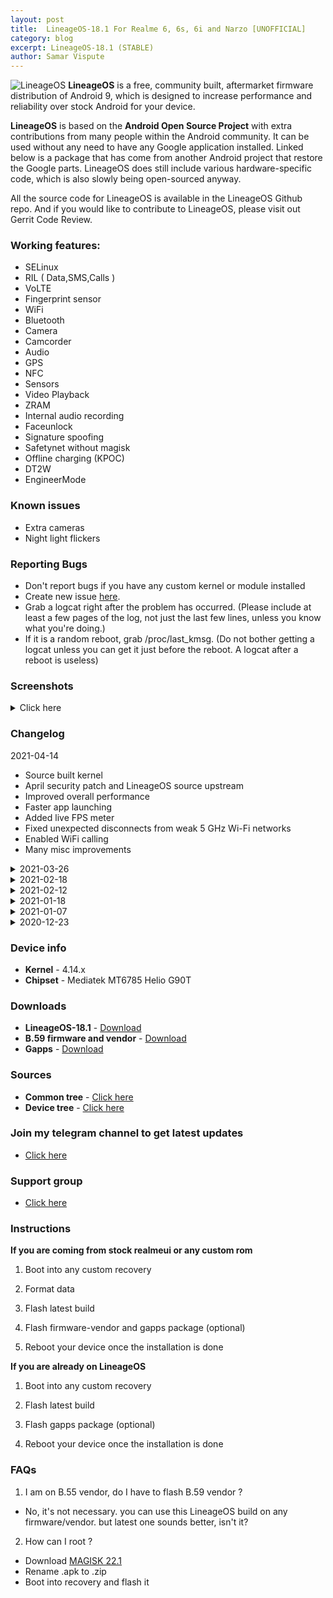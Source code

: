 ```yaml
---
layout: post
title:  LineageOS-18.1 For Realme 6, 6s, 6i and Narzo [UNOFFICIAL]
category: blog
excerpt: LineageOS-18.1 (STABLE)
author: Samar Vispute
---
```


![LineageOS](http://samarv-121.github.io/images/lineageos.png)
**LineageOS** is a free, community built, aftermarket firmware distribution of Android 9, which is designed to increase performance and reliability over stock Android for your device.

**LineageOS** is based on the **Android Open Source Project** with extra contributions from many people within the Android community. It can be used without any need to have any Google application installed. Linked below is a package that has come from another Android project that restore the Google parts. LineageOS does still include various hardware-specific code, which is also slowly being open-sourced anyway.

All the source code for LineageOS is available in the LineageOS Github repo. And if you would like to contribute to LineageOS, please visit out Gerrit Code Review.

### Working features:
* SELinux
* RIL ( Data,SMS,Calls )
* VoLTE
* Fingerprint sensor
* WiFi
* Bluetooth
* Camera
* Camcorder
* Audio
* GPS
* NFC
* Sensors
* Video Playback
* ZRAM
* Internal audio recording
* Faceunlock
* Signature spoofing
* Safetynet without magisk
* Offline charging (KPOC)
* DT2W
* EngineerMode
 
### Known issues
* Extra cameras
* Night light flickers

### Reporting Bugs
* Don't report bugs if you have any custom kernel or module installed
* Create new issue [here](https://github.com/SamarV-121/android_device_realme_RMX2001/issues).
* Grab a logcat right after the problem has occurred. (Please include at least a few pages of the log, not just the last few lines, unless you know what you're doing.)
* If it is a random reboot, grab /proc/last_kmsg. (Do not bother getting a logcat unless you can get it just before the reboot. A logcat after a reboot is useless)

### Screenshots
<details>
<summary>Click here</summary>
<img src="https://i.imgur.com/MD6oqCO.png" width="400">
<img src="https://i.imgur.com/QANNWtK.jpg" width="400">
<img src="https://i.imgur.com/8CKQlAC.jpg" width="400">
<img src="https://i.imgur.com/3GQqPsS.png" width="400">
<img src="https://i.imgur.com/KEbcvCt.png" width="400">
<img src="https://i.imgur.com/TqOWqar.png" width="400">
<img src="https://i.imgur.com/Ov0oEbx.jpg" width="400">
<img scr="https://i.imgur.com/R8biQFX.jpg" width="400">
</details>

### Changelog
2021-04-14
* Source built kernel
* April security patch and LineageOS source upstream 
* Improved overall performance
* Faster app launching
* Added live FPS meter
* Fixed unexpected disconnects from weak 5 GHz Wi-Fi networks
* Enabled WiFi calling
* Many misc improvements

<details>
<summary>2021-03-26</summary>
<p><ul>
<li>March security patch and LineageOS source upstream</li>
<li>Added Realme Settings (check above screenshot for features)</li>
<li>Added new faceunlock impl with 3rd party apps support</li>
<li>Added typographic lockscreen clock face</li>
<li>Added long screenshot support</li>
<li>Fixed lag whilst recording screen</li>
<li>Updated power profile config</li>
<li>Misc improvements</li>
</ul></p>
</details>

<details>
<summary>2021-02-18</summary>
<p><ul>
<li>Enforced SELinux</li>
<li>Added OnePlus Launcher as a default launcher</li>
<li>Misc improvements</li>
</ul></p>
</details>

<details>
<summary>2021-02-12</summary>
<p><ul>
<li>February security patch</li>
<li>Lineage source upstream</li>
<li>Enabled encryption</li>
<li>Revamped power menu with a blurred background</li>
<li>Improved quick settings and notification shade appearance</li>
<li>Added iOS blue accent color and dark background color</li>
<li>Added Three finger swipe to screenshot support</li>
<li>Misc improvements</li>
</ul></p>
</details>

<details>
<summary>2021-01-18</summary>
<p><ul>
<li>Jan Security patch</li>
<li>Lineage Source upstream</li>
<li>Fixed NFC (on EU varient ofc)</li>
<li>Fixed KPOC (Offline charging animation)</li>
<li>Fixed brightness levels</li>
<li>Fixed Hotspot</li>
<li>Fixed crash while setting On-device wallpapers</li>
<li>Boottime tunings</li>
<li>Misc improvements</li>
</ul></p>
</details>

<details>
<summary>2021-01-07</summary>
<p><ul>
<li>Fixed Video/Screen recording and other media related issues on B.53 vendor</li>
<li>Fixed issues with fingerprint scanner</li>
<li>Passes safetynet without magisk</li>
<li>Added option to switch refresh rates in Display settings</li>
<li>Fixed and enabled DT2W by default</li>
<li>Enabled GameMode by default</li>
<li>Disabled edge limit control interface (Fixes multitouch on edge issue)</li>
<li>Fixed OTG</li>
<li>Added EngineerMode</li>
<li>Optimized android runtime</li>
<li>Decreased boot time</li>
<li>Decreased LCD density to 420 (looks better :3)</li>
<li>Enabled call recording</li>
<li>Fixed camera in telegram, microsoft teams, discord</li>
<li>Enabled device controls feature in power menu</li>
<li>Enabled blur by default</li>
<li>Improved status bar height and padding</li>
</ul></p>
</details>

<details>
<summary>2020-12-23</summary>
<p><ul>
<li>Initial beta release</li>
</ul></p>
</details>

### Device info
* **Kernel** - 4.14.x
* **Chipset** - Mediatek MT6785 Helio G90T

### Downloads
* **LineageOS-18.1** - [Download](https://samarv121.priv.workers.dev/20210414-21258/lineage-18.1-20210414_115952-UNOFFICIAL-04ae020-RMX2001.zip)
* **B.59 firmware and vendor** - [Download](https://t.me/RM6Official/471263)
* **Gapps** - [Download](https://sourceforge.net/projects/nikgapps/files/Releases/NikGapps-R/30-Jan-2021/NikGapps-core-arm64-11-20210130-signed.zip/download)

### Sources
* **Common tree** - [Click here](https://github.com/SamarV-121/android_device_realme_mt6785-common)
* **Device tree** - [Click here](https://github.com/SamarV-121/android_device_realme_RMX2001)

### Join my telegram channel to get latest updates
* [Click here](https://t.me/SamarV121_projects)

### Support group
* [Click here](https://t.me/Realme6Series)

### Instructions
**If you are coming from stock realmeui or any custom rom**

1) Boot into any custom recovery

2) Format data

3) Flash latest build

4) Flash firmware-vendor and gapps package (optional)

5) Reboot your device once the installation is done

**If you are already on LineageOS**

1) Boot into any custom recovery

2) Flash latest build

3) Flash gapps package (optional)

4) Reboot your device once the installation is done

### FAQs
1) I am on B.55 vendor, do I have to flash B.59 vendor ?
- No, it's not necessary. you can use this LineageOS build on any firmware/vendor. but latest one sounds better, isn't it?

2) How can I root ?
- Download [MAGISK 22.1](https://cdn.jsdelivr.net/gh/topjohnwu/magisk-files@22.1/app-release.apk)
- Rename .apk to .zip
- Boot into recovery and flash it
